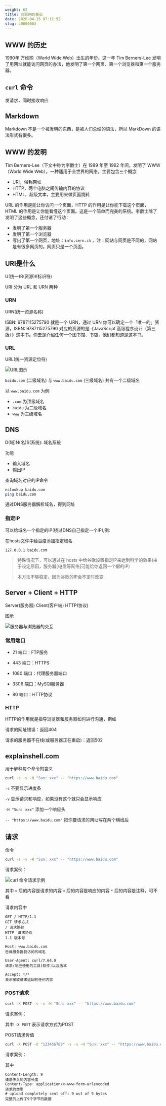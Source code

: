 ```yaml
---
weight: 62
title: 互联网的基石
date: 2020-04-15 07:11:52
slug: a0000003
---
```


## WWW 的历史

1990年 万维网（World Wide Web）出生的年份。这一年 Tim Berners-Lee 发明了用网址就能访问网页的办法，他发明了第一个网页、第一个浏览器和第一个服务器。

## `curl` 命令

发请求，同时接收响应

## Markdown 

Markdown 不是一个被发明的东西，是被人们总结的语法，所以 MarkDown 的语法形式有很多。

## WWW 的发明

Tim Berners-Lee（下文中称为李爵士）在 1989 年至 1992 年间，发明了 WWW（World Wide Web），一种适用于全世界的网络。主要包含三个概念

- URI，俗称网址
- HTTP，两个电脑之间传输内容的协议
- HTML，超级文本，主要用来做页面跳转

URL 的作用是能让你访问一个页面，HTTP 的作用是让你能下载这个页面，HTML 的作用是让你能看懂这个页面。这是一个简单而完美的系统。李爵士除了发明了这些概念，还付诸了行动：

- 发明了第一个服务器
- 发明了第一个浏览器
- 写出了第一个网页，地址：`info.cern.ch` ，注：网站与网页是不同的，网站是有很多网页的，网页只是一个页面。

## URI是什么

U(统一)R(资源)I(标识符)

URI 分为 URL 和 URN 两种

### URN

URN(统一资源名称)

ISBN: 9787115275790 就是一个 URN，通过 URN 你可以确定一个「唯一的」资源，ISBN: 9787115275790 对应的资源的是《JavaScript 高级程序设计（第三版）》这本书。你去是介绍任何一个图书馆、书店，他们都知道是这本书。

### URL

URL(统一资源定位符)

![URL图示](https://chenning02.github.io/Document/blog-img/blog-06-1.jpg)

`baidu.com` (二级域名) 与  `www.baidu.com` (三级域名) 共有一个二级域名

以 `www.baidu.com` 为例

- `.com` 为顶级域名
- `baidu` 为二级域名
- `www` 为三级域名

## DNS

D(域)N(名)S(系统): 域名系统

功能

- 输入域名
- 输出IP

查询域名对应的IP命令

```sh
nslookup baidu.com
ping baidu.com
```

通过DNS服务器解析域名，得到网址

### 指定IP

可以给域名一个指定的IP(绕过DNS自己指定一个IP),例:

在hosts文件中给百度添加指定域名

```
127.0.0.1 baidu.com
```

> 特殊情况下，可以通过在 hosts 中给谷歌设置指定IP来达到科学的效果(由于设定原因，服务器[电信等网络]可能给你返回一个假的IP)
>
> 本方法不够稳定，因为谷歌的IP会不定时改变

## Server + Client + HTTP

Server(服务器) Client(客户端) HTTP(协议)

图示

![服务器与浏览器的交互](https://chenning02.github.io/Document/blog-img/blog-06-2.jpg)

### 常用端口

- 21 端口：FTP服务

- 443 端口：HTTPS

- 1080 端口：代理服务器端口
- 3306 端口：MySQI服务器
- 80 端口：HTTP协议

### HTTP

HTTP的作用就是指导浏览器和服务器如何进行沟通，例如

请求的网址错误：返回404

请求的服务器不在线(或服务器正在重启)：返回502

## explainshell.com

用于解释每个命令的含义

```sh
curl -s -v -H "Sun: xxx" -- "https://www.baidu.com"
```

`-s` 不要显示进度条

`-v` 显示请求和响应，如果没有这个就只会显示响应

`-H "Sun: xxx"` 添加一个响应头

`-- "https://www.baidu.com"` 把你要请求的网址写在两个横线后

## 请求

命令

```sh
curl -s -v -H "Sun: xxx" -- "https://www.baidu.com"
```

请求案例：

![curl 命令请求示例](https://chenning02.github.io/Document/blog-img/blog-06-curl.jpg)

其中 `>` 后的内容是请求的内容 `<` 后的内容是响应的内容 `*` 后的内容是注释，可不看

请求内容中

 ```
GET / HTTP/1.1
GET 请求方式
/ 请求路径
HTTP　请求协议
1.1 版本号

Host: www.baidu.com
告诉服务器我访问的域名

User-Agent: curl/7.64.0
请求/响应使用的工具(软件)以及版本

Accept: */*
表示接收请求返回的任何内容
 ```



### POST请求

```sh
curl -X POST -s -v -H "Sun: xxx" -- "https://www.baidu.com"
```

请求案例：





其中 `-X POST` 表示请求方式为POST

POST请求传值

```sh
curl -X POST -d "123456789" -s -v -H "Sun: xxx" -- "https://www.baidu.com"
```

请求案例：



其中

```
Content-Length: 9
请求传入的内容长度
Content-Type: application/x-www-form-urlencoded
请求的类型
# upload completely sent off: 9 out of 9 bytes
完整的上传了9个字节的数据
```

